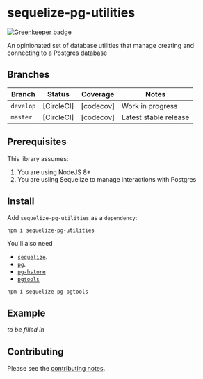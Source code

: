 # sequelize-pg-utilities

[![Greenkeeper badge](https://badges.greenkeeper.io/davesag/sequelize-pg-utilities.svg)](https://greenkeeper.io/)

An opinionated set of database utilities that manage creating and connecting to a Postgres database

## Branches

| Branch | Status | Coverage | Notes |
| ------ | ------ | -------- | - |
| `develop` | [CircleCI] | [codecov] | Work in progress |
| `master` | [CircleCI] | [codecov] | Latest stable release |

## Prerequisites

This library assumes:

1. You are using NodeJS 8+
2. You are usiing Sequelize to manage interactions with Postgres

## Install

Add `sequelize-pg-utilities` as a `dependency`:

    npm i sequelize-pg-utilities

You'll also need

* [`sequelize`](https://sequelizejs.com).
* [`pg`](https://sequelizejs.com).
* [`pg-hstore`]()
* [`pgtools`]()

```
npm i sequelize pg pgtools
```

## Example

_to be filled in_

## Contributing

Please see the [contributing notes](CONTRIBUTING.md).
